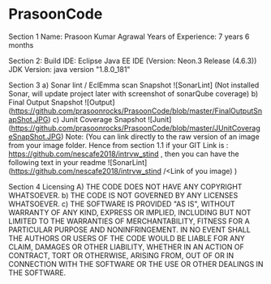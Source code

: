 # PrasoonCode
Section 1
	Name: Prasoon Kumar Agrawal
	Years of Experience: 7 years 6 months

Section 2: 
	Build IDE: Eclipse Java EE IDE (Version: Neon.3 Release (4.6.3))
	JDK Version: java version "1.8.0_181"

Section 3 
a)	Sonar lint / EclEmma scan Snapshot 
	![SonarLint] (Not installed Sonar, will update project later with screenshot of sonarQube coverage)
b)	Final Output Snapshot 
	![Output] (https://github.com/prasoonrocks/PrasoonCode/blob/master/FinalOutputSnapShot.JPG)
c)	Junit Coverage Snapshot
	![Junit] (https://github.com/prasoonrocks/PrasoonCode/blob/master/JUnitCoverageSnapShot.JPG)
Note: (You can link directly to the raw version of an image from your image folder. Hence from section 1.1 if your GIT Link is : https://github.com/nescafe2018/intrvw_stind , then you can have the following text in your readme ![SonarLint] (https://github.com/nescafe2018/intrvw_stind /<Link of you image) )

Section 4 
Licensing 
A)	THE CODE DOES NOT HAVE ANY COPYRIGHT WHATSOEVER. 
b)	THE CODE IS NOT GOVERNED BY ANY LICENSES WHATSOEVER. 
c)	THE SOFTWARE IS PROVIDED "AS IS", WITHOUT WARRANTY OF ANY KIND, EXPRESS OR IMPLIED, INCLUDING BUT NOT LIMITED TO THE WARRANTIES OF MERCHANTABILITY, FITNESS FOR A PARTICULAR PURPOSE AND NONINFRINGEMENT. IN NO EVENT SHALL THE AUTHORS OR USERS OF THE CODE WOULD BE LIABLE FOR ANY CLAIM, DAMAGES OR OTHER LIABILITY, WHETHER IN AN ACTION OF CONTRACT, TORT OR OTHERWISE, ARISING FROM, OUT OF OR IN CONNECTION WITH THE SOFTWARE OR THE USE OR OTHER DEALINGS IN THE SOFTWARE.
